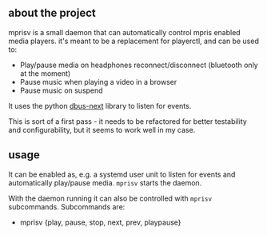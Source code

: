 ## about the project
mprisv is a small daemon that can automatically control mpris enabled media players. it's meant to be a replacement for playerctl, and can be used to:

 - Play/pause media on headphones reconnect/disconnect (bluetooth only at the moment)
 - Pause music when playing a video in a browser
 - Pause music on suspend

It uses the python [dbus-next](https://github.com/altdesktop/python-dbus-next) library to listen for events.

This is sort of a first pass - it needs to be refactored for better testability and configurability, but it seems to work well in my case.

## usage
It can be enabled as, e.g. a systemd user unit to listen for events and automatically play/pause media. `mprisv` starts the daemon.

With the daemon running it can also be controlled with `mprisv` subcommands. Subcommands are:

 - mprisv {play, pause, stop, next, prev, playpause}
